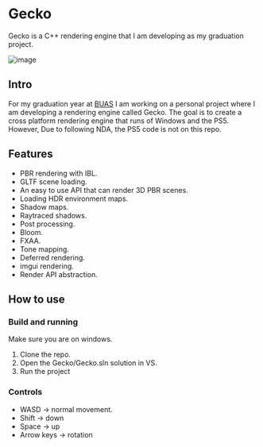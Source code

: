 # Gecko
Gecko is a C++ rendering engine that I am developing as my graduation project.

![image](https://github.com/briandl2000/Gecko/assets/13778715/5ec13159-d255-4f86-880f-14bc638fb5c6)

## Intro
For my graduation year at [BUAS](https://www.buas.nl/) I am working on a personal project where I am developing a rendering engine called Gecko. The goal is to create a cross platform rendering engine that runs of Windows and the PS5. However, Due to following NDA, the PS5 code is not on this repo. 

## Features
- PBR rendering with IBL.
- GLTF scene loading.
- An easy to use API that can render 3D PBR scenes.
- Loading HDR environment maps.
- Shadow maps.
- Raytraced shadows.
- Post processing.
- Bloom.
- FXAA.
- Tone mapping.
- Deferred rendering.
- imgui rendering.
- Render API abstraction.

## How to use

### Build and running
Make sure you are on windows.
1. Clone the repo.
2. Open the Gecko/Gecko.sln solution in VS.
3. Run the project

### Controls
- WASD -> normal movement.
- Shift -> down
- Space -> up
- Arrow keys -> rotation 

